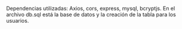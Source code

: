 Dependencias utilizadas: Axios, cors, express, mysql, bcryptjs.
En el archivo db.sql está la base de datos y la creación de la tabla para los usuarios.